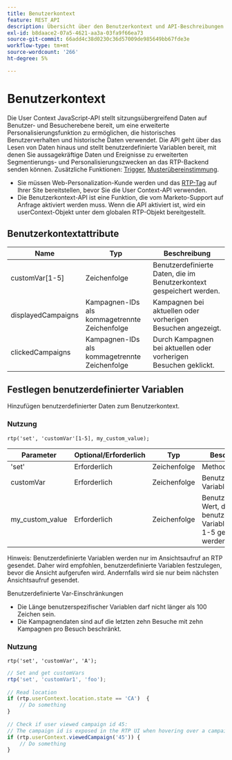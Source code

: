 ```yaml
---
title: Benutzerkontext
feature: REST API
description: Übersicht über den Benutzerkontext und API-Beschreibungen
exl-id: b8daace2-07a5-4621-aa3a-03fa9f66ea73
source-git-commit: 66add4c38d0230c36d57009de985649bb67fde3e
workflow-type: tm+mt
source-wordcount: '266'
ht-degree: 5%

---
```


# Benutzerkontext

Die User Context JavaScript-API stellt sitzungsübergreifend Daten auf Benutzer- und Besucherebene bereit, um eine erweiterte Personalisierungsfunktion zu ermöglichen, die historisches Benutzerverhalten und historische Daten verwendet. Die API geht über das Lesen von Daten hinaus und stellt benutzerdefinierte Variablen bereit, mit denen Sie aussagekräftige Daten und Ereignisse zu erweiterten Segmentierungs- und Personalisierungszwecken an das RTP-Backend senden können. Zusätzliche Funktionen: [Trigger](../javascript-api/triggers.md), [Musterübereinstimmung](../javascript-api/pattern-match.md).

- Sie müssen Web-Personalization-Kunde werden und das [RTP-Tag](https://experienceleague.adobe.com/en/docs/marketo/using/product-docs/web-personalization/rtp-tag-implementation/deploy-the-rtp-javascript) auf Ihrer Site bereitstellen, bevor Sie die User Context-API verwenden.
- Die Benutzerkontext-API ist eine Funktion, die vom Marketo-Support auf Anfrage aktiviert werden muss. Wenn die API aktiviert ist, wird ein userContext-Objekt unter dem globalen RTP-Objekt bereitgestellt.

## Benutzerkontextattribute

| Name | Typ | Beschreibung |
|------------------|-------------|------|
| customVar[1-5] | Zeichenfolge | Benutzerdefinierte Daten, die im Benutzerkontext gespeichert werden. |
| displayedCampaigns | Kampagnen-IDs als kommagetrennte Zeichenfolge | Kampagnen bei aktuellen oder vorherigen Besuchen angezeigt. |
| clickedCampaigns | Kampagnen-IDs als kommagetrennte Zeichenfolge | Durch Kampagnen bei aktuellen oder vorherigen Besuchen geklickt. |

## Festlegen benutzerdefinierter Variablen

Hinzufügen benutzerdefinierter Daten zum Benutzerkontext.

### Nutzung

`rtp('set', 'customVar'[1-5], my_custom_value);`

| Parameter | Optional/Erforderlich | Typ | Beschreibung |
|-----------------|-------------------|--------|-----------------|
| &#39;set&#39; | Erforderlich | Zeichenfolge | Methodenaktion |
| customVar | Erforderlich | Zeichenfolge | Benutzerdefinierter Variablenname. |
| my_custom_value | Erforderlich | Zeichenfolge | Benutzerdefinierter Wert, der für eine benutzerdefinierte Variable in Index 1-5 gespeichert werden soll. |

Hinweis: Benutzerdefinierte Variablen werden nur im Ansichtsaufruf an RTP gesendet. Daher wird empfohlen, benutzerdefinierte Variablen festzulegen, bevor die Ansicht aufgerufen wird. Andernfalls wird sie nur beim nächsten Ansichtsaufruf gesendet.

Benutzerdefinierte Var-Einschränkungen

- Die Länge benutzerspezifischer Variablen darf nicht länger als 100 Zeichen sein.
- Die Kampagnendaten sind auf die letzten zehn Besuche mit zehn Kampagnen pro Besuch beschränkt.

### Nutzung

`rtp('set', 'customVar', 'A');`

```javascript
// Set and get customVars
rtp('set', 'customVar1', 'foo');
 
// Read location 
if (rtp.userContext.location.state == 'CA')  {
    // Do something
}
 
// Check if user viewed campaign id 45:
// The campaign id is exposed in the RTP UI when hovering over a campaign name.
if (rtp.userContext.viewedCampaign('45')) {
    // Do something
}
```
